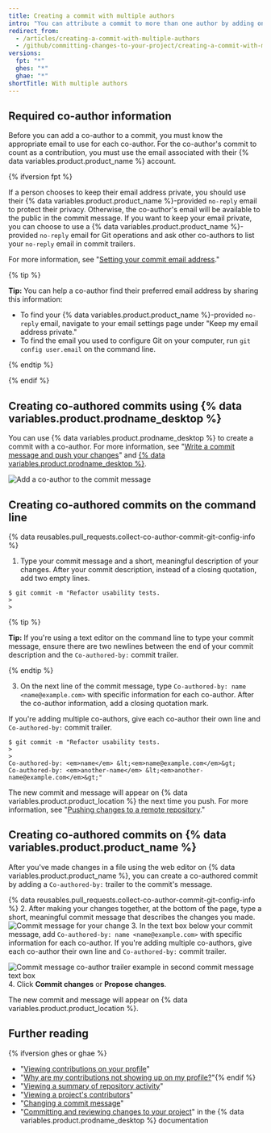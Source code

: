 ```yaml
---
title: Creating a commit with multiple authors
intro: "You can attribute a commit to more than one author by adding one or more `Co-authored-by` trailers to the commit's message. Co-authored commits are visible on {% data variables.product.product_name %}{% ifversion ghes or ghae %} and can be included in the profile contributions graph and the repository's statistics{% endif %}."
redirect_from:
  - /articles/creating-a-commit-with-multiple-authors
  - /github/committing-changes-to-your-project/creating-a-commit-with-multiple-authors
versions:
  fpt: "*"
  ghes: "*"
  ghae: "*"
shortTitle: With multiple authors
---
```


## Required co-author information

Before you can add a co-author to a commit, you must know the appropriate email to use for each co-author. For the co-author's commit to count as a contribution, you must use the email associated with their {% data variables.product.product_name %} account.

{% ifversion fpt %}

If a person chooses to keep their email address private, you should use their {% data variables.product.product_name %}-provided `no-reply` email to protect their privacy. Otherwise, the co-author's email will be available to the public in the commit message. If you want to keep your email private, you can choose to use a {% data variables.product.product_name %}-provided `no-reply` email for Git operations and ask other co-authors to list your `no-reply` email in commit trailers.

For more information, see "[Setting your commit email address](/articles/setting-your-commit-email-address)."

{% tip %}

**Tip:** You can help a co-author find their preferred email address by sharing this information:

- To find your {% data variables.product.product_name %}-provided `no-reply` email, navigate to your email settings page under "Keep my email address private."
- To find the email you used to configure Git on your computer, run `git config user.email` on the command line.

{% endtip %}

{% endif %}

## Creating co-authored commits using {% data variables.product.prodname_desktop %}

You can use {% data variables.product.prodname_desktop %} to create a commit with a co-author. For more information, see "[Write a commit message and push your changes](/desktop/contributing-to-projects/committing-and-reviewing-changes-to-your-project#4-write-a-commit-message-and-push-your-changes)" and [{% data variables.product.prodname_desktop %}](https://desktop.github.com).

![Add a co-author to the commit message](/assets/images/help/desktop/co-authors-demo-hq.gif)

## Creating co-authored commits on the command line

{% data reusables.pull_requests.collect-co-author-commit-git-config-info %}

1. Type your commit message and a short, meaningful description of your changes. After your commit description, instead of a closing quotation, add two empty lines.

```shell
$ git commit -m "Refactor usability tests.
>
>
```

{% tip %}

**Tip:** If you're using a text editor on the command line to type your commit message, ensure there are two newlines between the end of your commit description and the `Co-authored-by:` commit trailer.

{% endtip %}

3. On the next line of the commit message, type `Co-authored-by: name <name@example.com>` with specific information for each co-author. After the co-author information, add a closing quotation mark.

If you're adding multiple co-authors, give each co-author their own line and `Co-authored-by:` commit trailer.

```shell
$ git commit -m "Refactor usability tests.
>
>
Co-authored-by: <em>name</em> &lt;<em>name@example.com</em>&gt;
Co-authored-by: <em>another-name</em> &lt;<em>another-name@example.com</em>&gt;"
```

The new commit and message will appear on {% data variables.product.product_location %} the next time you push. For more information, see "[Pushing changes to a remote repository](/github/getting-started-with-github/pushing-commits-to-a-remote-repository/)."

## Creating co-authored commits on {% data variables.product.product_name %}

After you've made changes in a file using the web editor on {% data variables.product.product_name %}, you can create a co-authored commit by adding a `Co-authored-by:` trailer to the commit's message.

{% data reusables.pull_requests.collect-co-author-commit-git-config-info %} 2. After making your changes together, at the bottom of the page, type a short, meaningful commit message that describes the changes you made.
![Commit message for your change](/assets/images/help/repository/write-commit-message-quick-pull.png) 3. In the text box below your commit message, add `Co-authored-by: name <name@example.com>` with specific information for each co-author. If you're adding multiple co-authors, give each co-author their own line and `Co-authored-by:` commit trailer.

![Commit message co-author trailer example in second commit message text box](/assets/images/help/repository/write-commit-message-co-author-trailer.png) 4. Click **Commit changes** or **Propose changes**.

The new commit and message will appear on {% data variables.product.product_location %}.

## Further reading

{% ifversion ghes or ghae %}

- "[Viewing contributions on your profile](/articles/viewing-contributions-on-your-profile)"
- "[Why are my contributions not showing up on my profile?](/articles/why-are-my-contributions-not-showing-up-on-my-profile)"{% endif %}
- "[Viewing a summary of repository activity](/articles/viewing-a-summary-of-repository-activity)"
- "[Viewing a project's contributors](/articles/viewing-a-projects-contributors)"
- "[Changing a commit message](/articles/changing-a-commit-message)"
- "[Committing and reviewing changes to your project](/desktop/contributing-to-projects/committing-and-reviewing-changes-to-your-project#4-write-a-commit-message-and-push-your-changes)" in the {% data variables.product.prodname_desktop %} documentation

